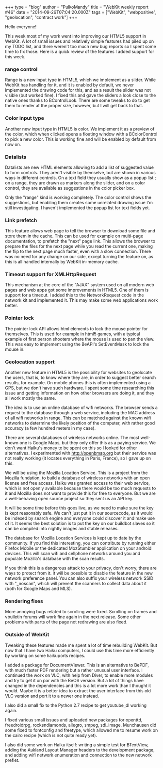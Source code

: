 +++
type = "blog"
author = "PulkoMandy"
title = "WebKit weekly report #46"
date = "2014-09-26T07:04:20.000Z"
tags = ["WebKit", "webpositive", "geolocation", "contract work"]
+++

Hello everyone!

This week most of my work went into improving our HTML5 support in WebKit. A lot of small issues and relatively simple features had piled up on my TODO list, and there weren't too much new bug reports so I spent some time to fix those. Here is a quick review of the features I added support for this week.
<!--break-->
<h3>range control</h3>

Range is a new input type in HTML5, which we implement as a slider. While WebKit has handling for it, and it is enabled by default, we never implemented the drawing code for this, and as a result the slider was not visible (but worked fine). I fixed this and gave the sliders a look close to the native ones thanks to BControlLook. There are some tweaks to do to get them to render at the proper size, however, but I will get back to that.

<h3>Color input type</h3>

Another new input type in HTML5 is color. We implement it as a preview of the color, which when clicked opens a floating window with a BColorControl to pick a new color. This is working fine and will be enabled by default from now on.

<h3>Datalists</h3>
Datalists are new HTML elements allowing to add a list of suggested value to form controls. They aren't visible by themselve, but are shown in various ways in different controls. On a text field they usually show as a popup list ; on a range, they are drawn as markers along the slider, and on a color control, they are available as suggestions in the color picker box.

Only the "range" kind is working completely. The color control shows the suggestions, but enabling them creates some unrelated drawing issue I'm still investigating. I haven't implemented the popup list for text fields yet.

<h3>Link prefetch</h3>

This feature allows web page to tell the browser to download some file and store them in the cache. This can be used for example on multi-page documentation, to prefetch the "next" page link. This allows the browser to prepare the files for the next page while you read the current one, making the flip to the next page much faster, even with a slow connection. There was no need for any change on our side, except turning the feature on, as this is all handled internally by WebKit in-memory cache.

<h3>Timeout support for XMLHttpRequest</h3>

This mechanism at the core of the "AJAX" system used on all modern web pages and web apps got some improvements in HTML5. One of them is support for a timeout. I added this to the NetworkRequest code in the network kit and implemented it. This may make some web applications work better.

<h3>Pointer lock</h3>

The pointer lock API allows html elements to lock the mouse pointer for themselves. This is used for example in html5 games, with a typical example of first person shooters where the mouse is used to pan the view. This was easy to implement using the BeAPI's SetEventMask to lock the mouse in.

<h3>Geolocation support</h3>

Another new feature in HTML5 is the possibility for websites to geolocate the users, that is, to know where they are, in order to suggest better search results, for example. On mobile phones this is often implemented using a GPS, but we don't have such hardware. I spent some time researching this issue and getting information on how other browsers are doing it, and they all work mostly the same.

The idea is to use an online database of wifi networks. The browser sends a request to the database through a web service, including the MAC address of all wifi networks in range. This can be matched against the known wifi networks to determine the likely position of the computer, with rather good accuracy (a few hundred meters in my case).

There are several databases of wireless networks online. The most well-known one is Google Maps, but they only offer this as a paying service. We don't want Haiku's money to be spent on this so I looked for other alternatives. I experimented with http://openbmap.org but their service was not really working (it locates everything in Paris, France), so I gave up on this.

We will be using the Mozilla Location Service. This is a project from the Mozilla fundation, to build a database of wireless networks with an open license and free access. Haiku was granted access to their web service, which is not openly available because there would be too much requests to it and Mozilla does not want to provide this for free to everyone. But we are a well-behaving open source project so they sent us an API key.

It will be some time before this goes live, as we need to make sure the key is kept reasonably safe. We can't just put it in our sourcecode, as it would be indexed by search engine and everyone could discover it and make use of it. It seems the best solution is to put the key on our buildbot slaves so it can be compiled into nightly images and stable releases.

The database for Mozilla Location Services is kept up to date by the community. If you find this interesting, you can contribute by running either Firefox Mobile or the dedicated MozStumbler application on your android devices. This will scan wifi and cellphone networks around you and populate Mozilla's database with the scan results.

If you think this is a dangerous attack to your privacy, don't worry, there are ways to protect from it. It will be possible to disable the feature in the new network preference panel. You can also suffix your wireless network SSID with "_noscan", which will prevent the scanners to collect data about it (both for Google Maps and MLS).

<h3>Rendering fixes</h3>

More annoying bugs related to scrolling were fixed. Scrolling on frames and vbulletin forums will work fine again in the next release. Some other problems with parts of the page not redrawing are also fixed.

<h3>Outside of WebKit</h3>

Tweaking these features made me spent a lot of time rebuilding WebKit. But now that I have two Haiku computers, I could use this time more efficiently by working on some haikuports recipes.

I added a package for DocumentViewer. This is an alternative to BePDF, with much faster PDF rendering but a rather unusual user interface. I continued the work on VLC, with help from Diver, to enable more modules and try to get it on par with the BeOS version. But a lot of things have changed in the dependencies and this is a lot more work than I thought it would. Maybe it is a better idea to extract the user interface from this old VLC version and port it to a newer one instead.

I also did a small fix to the Python 2.7 recipe to get youtube_dl working again.

I fixed various small issues and uploaded new packages for openttd, freedroidrpg, rocksndiamonds, allegro, smpeg, sdl_image. Munchausen did some fixed to fontconfig and freetype, which allowed me to resume work on the cairo recipe (which is not quite ready yet).

I also did some work on Haiku itself: writing a simple test for BTextView, adding the Aukland Layout Manager headers to the development package, and adding wifi network enumeration and connection to the new network preflet.